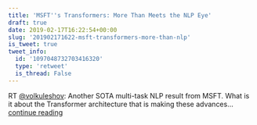```yaml
---
title: 'MSFT''s Transformers: More Than Meets the NLP Eye'
draft: true
date: 2019-02-17T16:22:54+00:00
slug: '201902171622-msft-transformers-more-than-nlp'
is_tweet: true
tweet_info:
  id: '1097048732703416320'
  type: 'retweet'
  is_thread: False
---
```




RT [@volkuleshov](https://x.com/volkuleshov): Another SOTA multi-task NLP result from MSFT. What is it about the Transformer architecture that is making these advances… [continue reading](https://x.com/sytelus/status/1097048732703416320)
